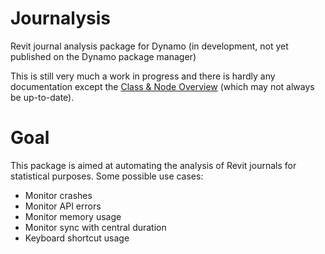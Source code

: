 # Journalysis
Revit journal analysis package for Dynamo (in development, not yet published on the Dynamo package manager)

This is still very much a work in progress and there is hardly any documentation except the [Class & Node Overview](https://github.com/andydandy74/Journalysis/wiki/Class-&-Node-Overview) (which may not always be up-to-date).

# Goal
This package is aimed at automating the analysis of Revit journals for statistical purposes. Some possible use cases:
- Monitor crashes
- Monitor API errors
- Monitor memory usage
- Monitor sync with central duration
- Keyboard shortcut usage
